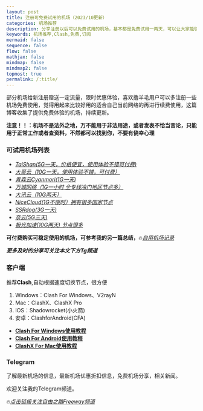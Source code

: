 ```yaml
---
layout: post
title: 注册可免费试用的机场（2023/10更新）
categories: 机场推荐
description: 分享注册以后可以免费试用的机场，基本都是免费试用一两天，可以让大家能够临时用一下应应急，看看外面的信息
keywords: 机场推荐,Clash,免费,订阅
mermaid: false
sequence: false
flow: false
mathjax: false
mindmap: false
mindmap2: false
topmost: true
permalink: /:title/
---
```

部分机场给新注册赠送一定流量，限时优惠体验，喜欢撸羊毛用户可以多注册一些机场免费使用，觉得用起来比较好用的适合自己当前网络的再进行续费使用，这篇博客收集了提供免费体验的机场，持续更新。

**注意！！：机场不是法外之地，万不能用于非法用途，或者发表不恰当言论，只能用于正常工作或者查资料，不然都可以找到你，不要有侥幸心理**

### 可试用机场列表

* [*TaiShan(5G一天，价格便宜，使用体验不错可付费)*](https://us.taishan.pro/#/register?code=Z4Y90y3y)
* [*大哥云（10G一天，使用体验不错，可付费）*](https://ab12y.com/#/register?code=6vTa3zI7 )
* [*青森云Cyanmori(1G一天)*](https://cccc.gg/auth/register?code=OrvAtN )
* [*万城网络（1G一小时 全专线冷门地区节点多）*](https://portal.vc-on.com/#/register?code=PNnRyq5s ) 
* [*大讯云（10G两天）*](https://daxun.info/#/register?code=VLAYLLaS )
* [*NiceCloud(1G不限时）拥有很多国家节点*](https://nicecloud.co/reguser?aff=SaFZzRcI )
* [*SSRdog(3G一天)*]( https://dog.ssrdog111.com/#/register?code=O0dxApsX)  
* [*奈云(5G三天)*]( https://naiunny.store/#/register?code=KfeBrj3u)  
* [*极光加速(10G两天) 节点很多*]( https://jgjs02.com/#/register?code=WRLKZyUS)    

**可付费购买可稳定使用的机场，可参考我的另一篇总结，**🔥[*自用机场记录*](https://www.openwayz.com/jichang/)  

***更多及时的分享可关注本文下方Tg频道*** 

### 客户端

推荐**Clash**,自动根据速度切换节点，很方便  

1) Windows：Clash For Windows、V2rayN      
2) Mac：ClashX、ClashX Pro     
3) IOS：Shadowrocket(小火箭)    
4) 安卓：ClashforAndroid(CFA) 

* [**Clash For Windows使用教程**](https://www.openwayz.com/ClashForWindows/)
* [**Clash For Android使用教程**](tps://www.openwayz.com/ClashForAndroid/)
* [**ClashX For Mac使用教程**](https://www.openwayz.com/ClashXForMac/)

     
### Telegram
了解最新机场的信息，最新机场优惠折扣信息，免费机场分享，相关新闻。

欢迎关注我的Telegram频道。

🔥[*点击链接关注自由之路Freeway频道*](https://t.me/openwayz)